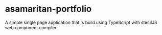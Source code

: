 # asamaritan-portfolio
A simple single page application that is build using TypeScript with stecilJS web component compiler.
